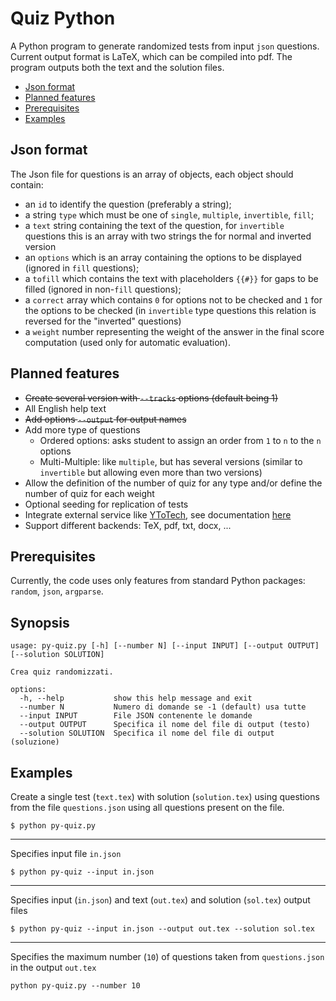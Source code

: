 # Quiz Python

A Python program to generate randomized tests from input `json` questions.
Current output format is LaTeX, which can be compiled into pdf. The program
outputs both the text and the solution files.

* [Json format](#json-format)
* [Planned features](#planned-features)
* [Prerequisites](#prerequisites)
* [Examples](#examples)

## Json format

The Json file for questions is an array of objects, each object should
contain:
* an `id` to identify the question (preferably a string);
* a string `type` which must be one of `single`, `multiple`, `invertible`, `fill`;
* a `text` string containing the text of the question, for `invertible` questions
this is an array with two strings the for normal and inverted version
* an `options` which is an array containing the options to be displayed (ignored in `fill` questions);
* a `tofill` which contains the text with placeholders `{{#}}` for gaps to be filled (ignored in non-`fill` questions);
* a `correct` array which contains `0` for options not to be checked and `1` for the
options to be checked (in `invertible` type questions this relation is reversed for the "inverted" questions)
* a `weight` number representing the weight of the answer in the final score computation (used only for automatic evaluation).

## Planned features
* ~~Create several version with `--tracks` options (default being 1)~~
* All English help text
* ~~Add options `--output` for output names~~
* Add more type of questions
    * Ordered options: asks student to assign an order from `1` to `n` to the `n` options
    * Multi-Multiple: like `multiple`, but has several versions (similar to `invertible` but allowing even more than two versions)
* Allow the definition of the number of quiz for any type and/or define the number of quiz for each weight
* Optional seeding for replication of tests
* Integrate external service like [YToTech](https://latex.ytotech.com/), see documentation
[here](https://github.com/YtoTech/latex-on-http)
* Support different backends: TeX, pdf, txt, docx, ...

## Prerequisites

Currently, the code uses only features from standard Python packages: `random`, `json`, `argparse`.

## Synopsis

```
usage: py-quiz.py [-h] [--number N] [--input INPUT] [--output OUTPUT] [--solution SOLUTION]

Crea quiz randomizzati.

options:
  -h, --help           show this help message and exit
  --number N           Numero di domande se -1 (default) usa tutte
  --input INPUT        File JSON contenente le domande
  --output OUTPUT      Specifica il nome del file di output (testo)
  --solution SOLUTION  Specifica il nome del file di output (soluzione)
```

## Examples

Create a single test (`text.tex`) with solution (`solution.tex`) using questions from the file `questions.json`
using all questions present on the file.

```
$ python py-quiz.py
```
---

Specifies input file `in.json`
```
$ python py-quiz --input in.json
```
---

Specifies input (`in.json`) and text (`out.tex`) and solution (`sol.tex`) output files
```
$ python py-quiz --input in.json --output out.tex --solution sol.tex
```
---

Specifies the maximum number (`10`) of questions taken from `questions.json` in the output `out.tex`
```
python py-quiz.py --number 10

